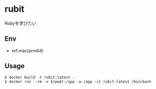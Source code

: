 # rubit
Rubyを学びたい

## Env

* m1 mac(arm64)

## Usage

```
$ docker build -t rubit:latest .
$ docker run --rm -v $(pwd):/app -w /app -it rubit:latest /bin/bash
```
